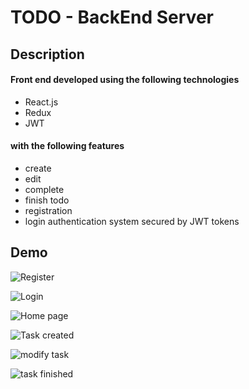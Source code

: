 # TODO - BackEnd Server

## Description

#### Front end developed using the following technologies
* React.js
* Redux
* JWT

#### with the following features
* create
* edit
* complete
* finish todo
* registration
* login authentication system secured by JWT tokens


## Demo

![Register](https://github.com/carlosrecinos/back-end-todo/blob/master/demo/Screen%20Shot%202020-09-28%20at%2010.13.58%20AM.png?raw=true)

![Login](https://github.com/carlosrecinos/back-end-todo/blob/master/demo/Screen%20Shot%202020-09-28%20at%2010.14.04%20AM.png?raw=true)

![Home page](https://github.com/carlosrecinos/back-end-todo/blob/master/demo/Screen%20Shot%202020-09-28%20at%209.47.29%20AM.png?raw=true)

![Task created](https://github.com/carlosrecinos/back-end-todo/blob/master/demo/Screen%20Shot%202020-09-28%20at%209.47.38%20AM.png?raw=true)

![modify task](https://github.com/carlosrecinos/back-end-todo/blob/master/demo/Screen%20Shot%202020-09-28%20at%209.48.01%20AM.png?raw=true)

![task finished](https://github.com/carlosrecinos/back-end-todo/blob/master/demo/Screen%20Shot%202020-09-28%20at%209.49.33%20AM.png?raw=true)
